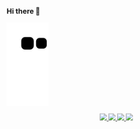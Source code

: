 ### Hi there 👋

<!--
**miyazatojj/miyazatojj** is a ✨ _special_ ✨ repository because its `README.md` (this file) appears on your GitHub profile.

Here are some ideas to get you started:

- 🔭 I’m currently working on ...
- 🌱 I’m currently learning ...
- 👯 I’m looking to collaborate on ...
- 🤔 I’m looking for help with ...
- 💬 Ask me about ...
- 📫 How to reach me: ...
- 😄 Pronouns: ...
- ⚡ Fun fact: ...
-->

![Snake animation](https://github.com/miyazatojj/miyazatojj/blob/output/github-contribution-grid-snake.svg)

<div align="center">
  <a href="https://github.com/miyazatojj">
  <img height="140em" src="https://github-readme-stats.vercel.app/api?username=miyazatojj&show_icons=true&theme=tokyonight&include_all_commits=true&count_private=true"/>
  <img height="140em" src="https://github-readme-stats.vercel.app/api/top-langs/?username=miyazatojj&layout=compact&langs_count=7&theme=tokyonight"/>
  <img height="140em" src="https://github-readme-stats.vercel.app/api?username=miyazatojj&show_icons=true&theme=tokyonight&include_all_commits=true&count_private=true"/>
  <img height="140em" src="https://github-readme-stats.vercel.app/api/top-langs/?username=miyazatojj&layout=compact&langs_count=7&theme=tokyonight"/>
</div>
  
